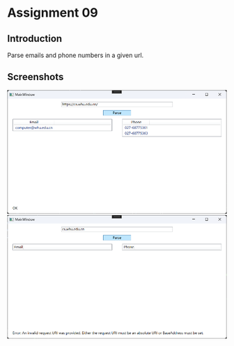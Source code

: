 # Assignment 09

## Introduction

Parse emails and phone numbers in a given url.

## Screenshots

![result](./screenshots/result.png)
![error](./screenshots/error.png)
